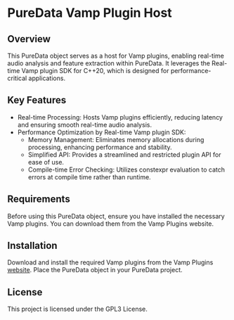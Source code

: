 # PureData Vamp Plugin Host

## Overview
This PureData object serves as a host for Vamp plugins, enabling real-time audio analysis and feature extraction within PureData. It leverages the Real-time Vamp plugin SDK for C++20, which is designed for performance-critical applications.

## Key Features
* Real-time Processing: Hosts Vamp plugins efficiently, reducing latency and ensuring smooth real-time audio analysis.
* Performance Optimization by Real-time Vamp plugin SDK:
  * Memory Management: Eliminates memory allocations during processing, enhancing performance and stability.
  * Simplified API: Provides a streamlined and restricted plugin API for ease of use.
  * Compile-time Error Checking: Utilizes constexpr evaluation to catch errors at compile time rather than runtime.

## Requirements

Before using this PureData object, ensure you have installed the necessary Vamp plugins. You can download them from the Vamp Plugins website.

## Installation
Download and install the required Vamp plugins from the Vamp Plugins [website](https://www.vamp-plugins.org/download.html).
Place the PureData object in your PureData project.

## License
This project is licensed under the GPL3 License.
